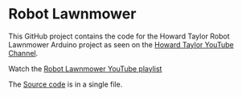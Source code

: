# Robot Lawnmower
This GitHub project contains the code for the Howard Taylor Robot Lawnmower Arduino project as seen on the [Howard Taylor YouTube Channel](https://www.youtube.com/user/howitee/featured).

Watch the [Robot Lawnmower YouTube playlist](https://www.youtube.com/playlist?list=PLeEfIf9twcKDGDnKGoKPtpixGj3pD2FaS)

The [Source code](Originalcode) is in a single file.
